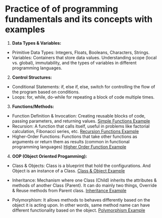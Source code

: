 # Practice of of programming fundamentals and its concepts with examples

1. **Data Types & Variables:**
- Primitive Data Types: Integers, Floats, Booleans, Characters, Strings.
- Variables: Containers that store data values. Understanding scope (local vs. global), immutability, and the types of variables in different programming languages.

2. **Control Structures:**
- Conditional Statements: if, else if, else, switch for controlling the flow of the program based on conditions.
- Loops: for, while, do-while for repeating a block of code multiple times.

3. **Functions/Methods:**
- Function Definition & Invocation: Creating reusable blocks of code, passing parameters, and returning values. [Simple Functions Example](https://github.com/dwarkesh8/IT-fundamentals-and-revision/blob/main/programming/functions/simple-functions.js)
- Recursion: A function that calls itself, useful in problems like factorial calculation, Fibonacci series, etc. [Recursion Functions Example](https://github.com/dwarkesh8/IT-fundamentals-and-revision/blob/main/programming/functions/recursion-function.js)
- Higher-Order Functions: Functions that take other functions as arguments or return them as results (common in functional programming languages) [Higher Order Function Example](https://github.com/dwarkesh8/IT-fundamentals-and-revision/blob/main/programming/functions/higher-order-function.js)

4. **OOP (Object Oriented Progamming):**
- Class & Objects: Class is a blueprint that hold the configurations. And Object is an instance of a Class. [Class & Object Example](https://github.com/dwarkesh8/IT-fundamentals-and-revision/blob/main/programming/OOP/class-and-object.js)

- Inheritance: Mechanism where one Class (Child) inherits the attributes & methods of another Class (Parent). It can do mainly two things, Override & Reuse methods from Parent class. [Inheritance Example](https://github.com/dwarkesh8/IT-fundamentals-and-revision/blob/main/programming/OOP/inheritance.js)

- Polymorphism: It allows methods to behaves differently based on the object it is acting upon. In other words, same method name can have different functionality based on the object. [Polymorphism Example](https://github.com/dwarkesh8/IT-fundamentals-and-revision/blob/main/programming/OOP/polymorphism.js)